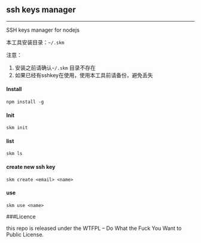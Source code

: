 ## ssh keys manager

----

SSH keys manager for nodejs

本工具安装目录：`~/.skm`

注意：
1. 安装之前请确认`~/.skm` 目录不存在
2. 如果已经有sshkey在使用，使用本工具前请备份，避免丢失


#### Install
```
npm install -g
```

#### Init
```
skm init
```

#### list
```
skm ls
```

#### create new ssh key
```
skm create <email> <name> 
```

#### use
```
skm use <name>
```


###Licence

this repo is released under the WTFPL – Do What the Fuck You Want to Public License.
